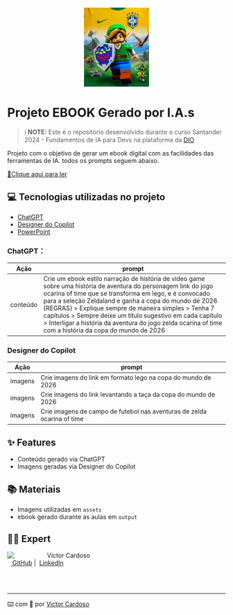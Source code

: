<p align="center">
    <img width="150" src="assets/aventura-link2cut.jpeg">
</p>

# Projeto EBOOK Gerado por I.A.s


 > ℹ️ **NOTE:** Este é o repositório desenvolvido durante o curso Santander 2024 - Fundamentos de IA para Devs na plataforma da [DIO](https://dio.me)

Projeto com o objetivo de gerar um ebook digital com as facilidades das ferramentas de IA. todos os prompts
seguem abaixo.

<a href="https://github.com/VictorSamuraiWol/Project-ebook-aventura-link/blob/main/output/As%20Aventuras%20de%20Link%20na%20Copa%20do%20Mundo%20de%202026%20-%20Victor%20Cardoso.pdf" title="View PDF now"> 📕Clique aqui para ler</a>

## 💻 Tecnologias utilizadas no projeto

- [ChatGPT](https://chat.openai.com/) 
- [Designer do Copilot](https://copilot.microsoft.com/images/create)
- [PowerPoint](https://www.microsoft.com/en/microsoft-365/powerpoint)

### ChatGPT：

|   Ação   | prompt 
| :------: | ------------------------------------------------------------------------------------------------------------------------------------------------------------------------------------------------------------------------------------------------------------------------------ |
| conteúdo | Crie um ebook estilo narração de história de video game sobre uma história de aventura do personagem link do jogo ocarina of time que se transforma em lego, e é convocado para a seleção Zeldaland e ganha a copa do mundo de 2026 {REGRAS} > Explique sempre de maneira simples > Tenha 7 capítulos > Sempre deixe um título sugestivo em cada capítulo > Interligar a história da aventura do jogo zelda ocarina of time com a história da copa do mundo de 2026 |

### Designer do Copilot

|  Ação  | prompt                                                                                |
| :----: | -------------------------------------------------------------------------------------- |
| imagens | Crie imagens do link em formato lego na copa do mundo de 2026 | 
| imagens | Crie imagens do link levantando a taça da copa do mundo de 2026 |
| imagens | Crie imagens de campo de futebol nas aventuras de zelda ocarina of time |

## ✨ Features

- Conteúdo gerado via ChatGPT
- Imagens geradas via Designer do Copilot

## 📚 Materiais

- Imagens utilizadas em `assets`
- ebook gerado durante as aulas em `output`

## 👨‍💻 Expert

<p>
    <img 
      align=left 
      margin=10 
      width=80 
      src="https://github.com/VictorSamuraiWol.png"
    />
    <p>&nbsp&nbsp&nbspVictor Cardoso<br>
    &nbsp&nbsp<a href="https://github.com/VictorSamuraiWol">
    GitHub</a>&nbsp;|&nbsp;
    <a href="https://www.linkedin.com/in/victor-cardoso-cloud-front/">LinkedIn</a>

<br/><br/>

---

⌨️ com 💚 por [Victor Cardoso](https://github.com/VictorSamuraiWol)
